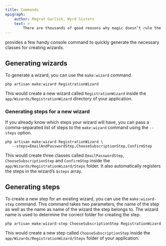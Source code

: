 ```yaml
---
title: Commands
epigraph:
    author: Magrat Garlick, Wyrd Sisters
    text: >
        There are thousands of good reasons why magic doesn’t rule the world. They’re called witches and wizards.
---
```


<Arcanist></Arcanist> provides a few handy console command to quickly generate the necessary classes for creating wizards.

## Generating wizards

To generate a wizard, you can use the `make:wizard` command.

<tabbed-code-example>

<code-tab>

```
php artisan make:wizard RegistrationWizard
```

</code-tab>

</tabbed-code-example>

This would create a new wizard called `RegistrationWizard` inside the `app/Wizards/RegistrationWizard` directory of your application.

### Generating steps for a new wizard

If you already know which steps your wizard will have, you can pass a comma-separated list of steps to the `make:wizard` command using the `--steps` option.

<tabbed-code-example>

<code-tab>

```
php artisan make:wizard RegistrationWizard \
   --steps=EmailAndPasswordStep,ChooseSubscriptionStep,ConfirmStep
```

</code-tab>

</tabbed-code-example>

This would create three classes called `EmailPasswordStep`, `ChooseSubscriptionStep` and `ConfirmStep` inside the `app/Wizards/RegistrationWizard/Steps` folder. It also automatically registers the steps in the wizard’s `$steps` array.

## Generating steps

To create a new step for an existing wizard, you can use the `make:wizard-step` command. This command takes two parameters, the name of the step as well as the name as name of the wizard the step belongs to. The wizard name is used to determine the correct folder for creating the step.

<tabbed-code-example>

<code-tab>

```
php artisan make:wizard-step ChooseSubscriptionStep RegistrationWizard
```

</code-tab>

</tabbed-code-example>

This would create a new step called `ChooseSubscriptionStep` inside the `app/Wizards/RegistrationWizard/Steps` folder of your application.
